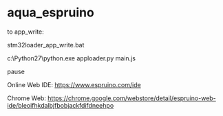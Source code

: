 # aqua_espruino

to app_write:

stm32loader_app_write.bat

c:\Python27\python.exe apploader.py main.js

pause

Online Web IDE:
https://www.espruino.com/ide

Chrome Web:
https://chrome.google.com/webstore/detail/espruino-web-ide/bleoifhkdalbjfbobjackfdifdneehpo

